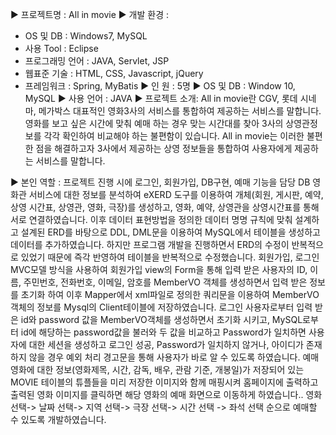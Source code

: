 ▶ 프로젝트명   : All in movie
▶ 개발 환경    : 
- OS 및 DB : Windows7, MySQL
- 사용 Tool : Eclipse
- 프로그래밍 언어 : JAVA, Servlet, JSP
- 웹표준 기술 : HTML, CSS, Javascript, jQuery
- 프레임워크 : Spring, MyBatis
▶ 인    원     : 5명
▶ OS 및 DB     : Window 10, MySQL
▶ 사용 언어    : JAVA
▶ 프로젝트 소개: All in movie란 CGV, 롯데 시네마, 메가박스 대표적인 영화3사의 서비스를 통합하여 제공하는 서비스를 말합니다. 영화를 보고 싶은 시간에 맞춰 예매 하는 경우 맞는 시간대를 찾아 3사의 상영관정보를 각각 확인하여 비교해야 하는 불편함이 있습니다. All in movie는 이러한 불편한 점을 해결하고자 3사에서 제공하는 상영 정보들을 통합하여 사용자에게 제공하는 서비스를 말합니다.

▶ 본인 역할    : 프로젝트 진행 시에 로그인, 회원가입, DB구현, 예매 기능을 담당
DB
영화관 서비스에 대한 정보를 분석하여 eXERD 도구를 이용하여 개체(회원, 게시판, 예약, 상영 시간표, 상영관, 영화, 극장)를 생성하고, 영화, 예약, 상영관을 상영시간표를 통해 서로 연결하였습니다. 이후 데이터 표현방법을 정의한 데이터 명명 규칙에 맞춰 설계하고 설계된 ERD를 바탕으로 DDL, DML문을 이용하여 MySQL에서 테이블을 생성하고 데이터를 추가하였습니다. 하지만 프로그램 개발을 진행하면서 ERD의 수정이 반복적으로 있었기 때문에 즉각 반영하여 테이블을 반복적으로 수정했습니다.
회원가입, 로그인
MVC모델 방식을 사용하여 회원가입 view의 Form을 통해 입력 받은 사용자의 ID, 이름, 주민번호, 전화번호, 이메일, 암호를 MemberVO 객체를 생성하면서 입력 받은 정보를 초기화 하여 이후 Mapper에서 xml파일로 정의한 쿼리문을 이용하여 MemberVO객체의 정보를 Mysql의 Client테이블에 저장하였습니다.
로그인 사용자로부터 입력 받은 id와 password 값을 MemberVO객체를 생성하면서 초기화 시키고, MySQL로부터 id에 해당하는 password값을 불러와 두 값을 비교하고 Password가 일치하면 사용자에 대한 세션을 생성하고 로그인 성공, Password가 일치하지 않거나, 아이디가 존재하지 않을 경우 예외 처리 경고문을 통해 사용자가 바로 알 수 있도록 하였습니다.
예매
영화에 대한 정보(영화제목, 시간, 감독, 배우, 관람 기준, 개봉일)가 저장되어 있는 MOVIE 테이블의 튜플들을 미리 저장한 이미지와 함께 매핑시켜 홈페이지에 출력하고 출력된 영화 이미지를 클릭하면 해당 영화의 예매 화면으로 이동하게 하였습니다..
영화 선택-> 날짜 선택-> 지역 선택-> 극장 선택-> 시간 선택 -> 좌석 선택 순으로 예매할 수 있도록 개발하였습니다.
